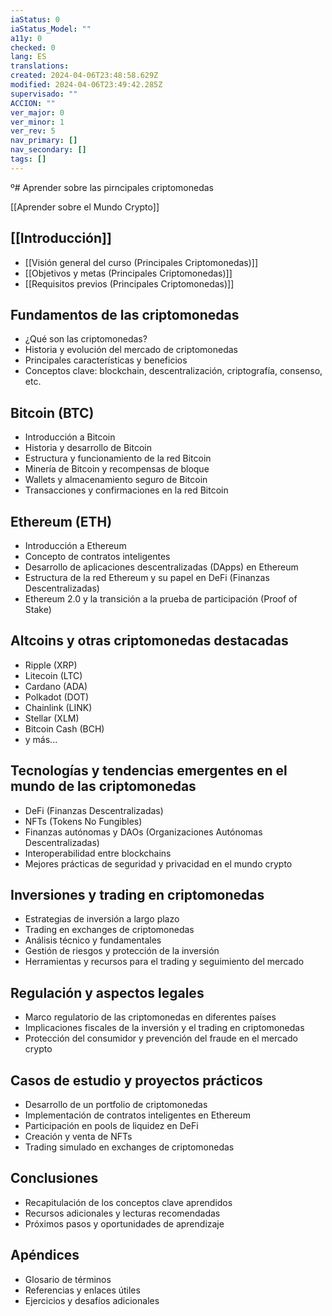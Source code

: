 ```yaml
---
iaStatus: 0
iaStatus_Model: ""
a11y: 0
checked: 0
lang: ES
translations: 
created: 2024-04-06T23:48:58.629Z
modified: 2024-04-06T23:49:42.285Z
supervisado: ""
ACCION: ""
ver_major: 0
ver_minor: 1
ver_rev: 5
nav_primary: []
nav_secondary: []
tags: []
---
```

º# Aprender sobre las pirncipales criptomonedas

[[Aprender sobre el Mundo Crypto]]

## [[Introducción]]
- [[Visión general del curso (Principales Criptomonedas)]]
- [[Objetivos y metas (Principales Criptomonedas)]]
- [[Requisitos previos (Principales Criptomonedas)]]

## Fundamentos de las criptomonedas
- ¿Qué son las criptomonedas?
- Historia y evolución del mercado de criptomonedas
- Principales características y beneficios
- Conceptos clave: blockchain, descentralización, criptografía, consenso, etc.

## Bitcoin (BTC)
- Introducción a Bitcoin
- Historia y desarrollo de Bitcoin
- Estructura y funcionamiento de la red Bitcoin
- Minería de Bitcoin y recompensas de bloque
- Wallets y almacenamiento seguro de Bitcoin
- Transacciones y confirmaciones en la red Bitcoin

## Ethereum (ETH)
- Introducción a Ethereum
- Concepto de contratos inteligentes
- Desarrollo de aplicaciones descentralizadas (DApps) en Ethereum
- Estructura de la red Ethereum y su papel en DeFi (Finanzas Descentralizadas)
- Ethereum 2.0 y la transición a la prueba de participación (Proof of Stake)

## Altcoins y otras criptomonedas destacadas
- Ripple (XRP)
- Litecoin (LTC)
- Cardano (ADA)
- Polkadot (DOT)
- Chainlink (LINK)
- Stellar (XLM)
- Bitcoin Cash (BCH)
- y más...

## Tecnologías y tendencias emergentes en el mundo de las criptomonedas
- DeFi (Finanzas Descentralizadas)
- NFTs (Tokens No Fungibles)
- Finanzas autónomas y DAOs (Organizaciones Autónomas Descentralizadas)
- Interoperabilidad entre blockchains
- Mejores prácticas de seguridad y privacidad en el mundo crypto

## Inversiones y trading en criptomonedas
- Estrategias de inversión a largo plazo
- Trading en exchanges de criptomonedas
- Análisis técnico y fundamentales
- Gestión de riesgos y protección de la inversión
- Herramientas y recursos para el trading y seguimiento del mercado

## Regulación y aspectos legales
- Marco regulatorio de las criptomonedas en diferentes países
- Implicaciones fiscales de la inversión y el trading en criptomonedas
- Protección del consumidor y prevención del fraude en el mercado crypto

## Casos de estudio y proyectos prácticos
- Desarrollo de un portfolio de criptomonedas
- Implementación de contratos inteligentes en Ethereum
- Participación en pools de liquidez en DeFi
- Creación y venta de NFTs
- Trading simulado en exchanges de criptomonedas

## Conclusiones
- Recapitulación de los conceptos clave aprendidos
- Recursos adicionales y lecturas recomendadas
- Próximos pasos y oportunidades de aprendizaje

## Apéndices
- Glosario de términos
- Referencias y enlaces útiles
- Ejercicios y desafíos adicionales

